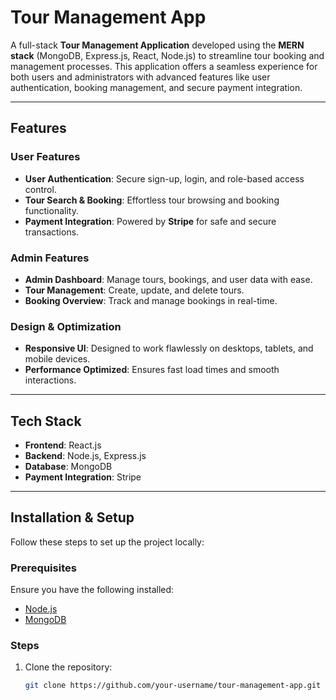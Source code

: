 # Tour Management App  

A full-stack **Tour Management Application** developed using the **MERN stack** (MongoDB, Express.js, React, Node.js) to streamline tour booking and management processes. This application offers a seamless experience for both users and administrators with advanced features like user authentication, booking management, and secure payment integration.

---

## Features  

### User Features  
- **User Authentication**: Secure sign-up, login, and role-based access control.  
- **Tour Search & Booking**: Effortless tour browsing and booking functionality.  
- **Payment Integration**: Powered by **Stripe** for safe and secure transactions.  

### Admin Features  
- **Admin Dashboard**: Manage tours, bookings, and user data with ease.  
- **Tour Management**: Create, update, and delete tours.  
- **Booking Overview**: Track and manage bookings in real-time.  

### Design & Optimization  
- **Responsive UI**: Designed to work flawlessly on desktops, tablets, and mobile devices.  
- **Performance Optimized**: Ensures fast load times and smooth interactions.  

---

## Tech Stack  

- **Frontend**: React.js  
- **Backend**: Node.js, Express.js  
- **Database**: MongoDB  
- **Payment Integration**: Stripe  

---

## Installation & Setup  

Follow these steps to set up the project locally:  

### Prerequisites  
Ensure you have the following installed:  
- [Node.js](https://nodejs.org/)  
- [MongoDB](https://www.mongodb.com/)  

### Steps  
1. Clone the repository:  
   ```bash  
   git clone https://github.com/your-username/tour-management-app.git  

